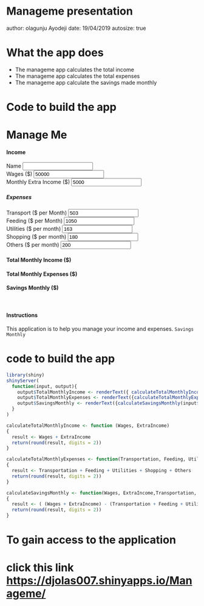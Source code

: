 Manageme presentation
========================================================
author: olagunju Ayodeji
date: 19/04/2019
autosize: true

What the app does
========================================================
- The manageme app calculates the total income 
- The manageme app calculates the total expenses
- The manageme app calculate the savings made monthly

Code to build the app
========================================================

<!--html_preserve--><div class="container-fluid">
<div class="row">
<div class="col-sm-12">
<h1>Manage Me</h1>
</div>
</div>
<div class="row">
<div class="col-sm-4">
<form class="well">
<h4>Income</h4>
<div class="form-group shiny-input-container">
<label for="text">Name</label>
<input id="text" type="text" class="form-control" value=""/>
</div>
<div class="form-group shiny-input-container">
<label for="Wages">Wages ($)</label>
<input id="Wages" type="number" class="form-control" value="50000"/>
</div>
<div class="form-group shiny-input-container">
<label for="ExtraIncome">Monthly Extra Income ($)</label>
<input id="ExtraIncome" type="number" class="form-control" value="5000"/>
</div>
<h5>Expenses</h5>
<div class="form-group shiny-input-container">
<label for="Transportation">Transport ($ per Month)</label>
<input id="Transportation" type="number" class="form-control" value="503"/>
</div>
<div class="form-group shiny-input-container">
<label for="Feeding">Feeding ($ per Month)</label>
<input id="Feeding" type="number" class="form-control" value="1050"/>
</div>
<div class="form-group shiny-input-container">
<label for="Utilities">Utilities ($ per month)</label>
<input id="Utilities" type="number" class="form-control" value="163"/>
</div>
<div class="form-group shiny-input-container">
<label for="Shopping">Shopping ($ per month)</label>
<input id="Shopping" type="number" class="form-control" value="180"/>
</div>
<div class="form-group shiny-input-container">
<label for="Others">Others ($ per month)</label>
<input id="Others" type="number" class="form-control" value="200"/>
</div>
</form>
</div>
<div class="col-sm-8">
<h4>Total Monthly Income ($)</h4>
<div id="TotalMonthlyIncome" class="shiny-text-output"></div>
<h4>Total Monthly Expenses ($)</h4>
<div id="TotalMonthlyExpenses" class="shiny-text-output"></div>
<h4>Savings Monthly ($)</h4>
<div id="SavingsMonthly" class="shiny-text-output"></div>
<br/>
<h4>Instructions</h4>
<span class="help-block">This application is to help you manage your income and expenses.</span>
<code>Savings Monthly</code>
</div>
</div>
</div><!--/html_preserve-->

code to build the app
========================================================


```r
library(shiny)
shinyServer(
  function(input, output){
    output$TotalMonthlyIncome <- renderText({ calculateTotalMonthlyIncome(input$Wages, input$ExtraIncome) })
    output$TotalMonthlyExpenses <- renderText({calculateTotalMonthlyExpenses(input$Transportation, input$Feeding, input$Utilities, input$Shopping, input$Others)})
    output$SavingsMonthly <- renderText({calculateSavingsMonthly(input$Wages, input$ExtraIncome,input$Transportation, input$Feeding, input$Utilities, input$Shopping, input$Others)})
  }
)

calculateTotalMonthlyIncome <- function (Wages, ExtraIncome) 
{
  result <- Wages + ExtraIncome
  return(round(result, digits = 2))
}

calculateTotalMonthlyExpenses <- function(Transportation, Feeding, Utilities, Shopping, Others)
{
  result <- Transportation + Feeding + Utilities + Shopping + Others
  return(round(result, digits = 2))
}

calculateSavingsMonthly <- function(Wages, ExtraIncome,Transportation, Feeding, Utilities, Shopping, Others )
{
  result <- ( (Wages + ExtraIncome) - (Transportation + Feeding + Utilities + Shopping + Others))
  return(round(result, digits = 2))
}
```
To gain access to the application
========================================================
# click this link https://djolas007.shinyapps.io/Manageme/
